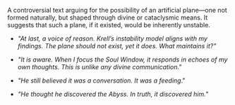 A controversial text arguing for the possibility of an artificial plane—one not formed naturally, but shaped through divine or cataclysmic means. It suggests that such a plane, if it existed, would be inherently unstable.

- _"At last, a voice of reason. Krell’s instability model aligns with my findings. The plane should not exist, yet it does. What maintains it?"_
- _"It is aware. When I focus the Soul Window, it responds in echoes of my own thoughts. This is unlike any divine communication."_

- _"He still believed it was a conversation. It was a feeding_."
- _"He thought he discovered the Abyss. In truth, it discovered him."_
